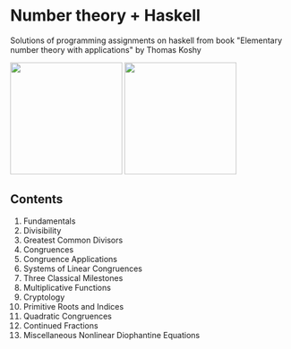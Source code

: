 # Number theory + Haskell
Solutions of programming assignments on haskell from book "Elementary number theory with applications" by Thomas Koshy

<img src="http://ecx.images-amazon.com/images/I/51rh4IJkGXL.jpg" height="200">
<img src="http://www.unixstickers.com/image/cache/data/stickers/haskell/Haskell.sh-600x600.png" height="200">

## Contents

1. Fundamentals
2. Divisibility
3. Greatest Common Divisors
4. Congruences
5. Congruence Applications
6. Systems of Linear Congruences
7. Three Classical Milestones
8. Multiplicative Functions
9. Cryptology
10. Primitive Roots and Indices
11. Quadratic Congruences
12. Continued Fractions
13. Miscellaneous Nonlinear Diophantine Equations
